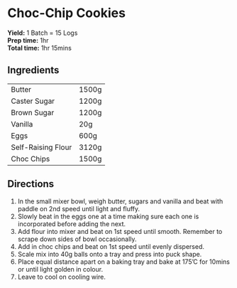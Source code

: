 # Choc-Chip Cookies
**Yield:** 1 Batch = 15 Logs  
**Prep time:** 1hr  
**Total time:** 1hr 15mins  

## Ingredients
|                    |       |
|--------------------|-------|
| Butter             | 1500g |
| Caster Sugar       | 1200g | 
| Brown Sugar        | 1200g |
| Vanilla            | 20g   |
| Eggs               | 600g  |
| Self-Raising Flour | 3120g |
| Choc Chips         | 1500g |

## Directions
1. In the small mixer bowl, weigh butter, sugars and vanilla and beat with paddle on 2nd speed until light and fluffy.
2. Slowly beat in the eggs one at a time making sure each one is incorporated before adding the next.
3. Add flour into mixer and beat on 1st speed until smooth. Remember to scrape down sides of bowl occasionally.
4. Add in choc chips and beat on 1st speed until evenly dispersed.
5. Scale mix into 40g balls onto a tray and press into puck shape.
6. Place equal distance apart on a baking tray and bake at 175’C for 10mins or until light golden in colour.
7. Leave to cool on cooling wire.
